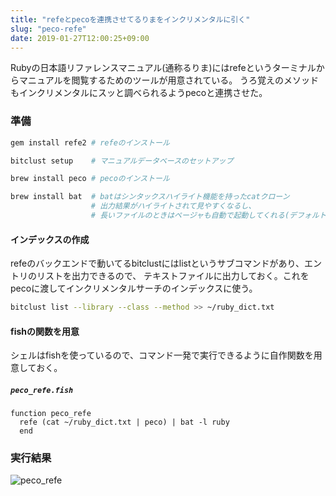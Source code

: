 ```yaml
---
title: "refeとpecoを連携させてるりまをインクリメンタルに引く"
slug: "peco-refe"
date: 2019-01-27T12:00:25+09:00
---
```


Rubyの日本語リファレンスマニュアル(通称るりま)にはrefeというターミナルからマニュアルを閲覧するためのツールが用意されている。
うろ覚えのメソッドもインクリメンタルにスッと調べられるようpecoと連携させた。


### 準備
```bash
gem install refe2 # refeのインストール

bitclust setup    # マニュアルデータベースのセットアップ

brew install peco # pecoのインストール

brew install bat  # batはシンタックスハイライト機能を持ったcatクローン
                  # 出力結果がハイライトされて見やすくなるし、
                  # 長いファイルのときはページャも自動で起動してくれる(デフォルトはless)
```


#### インデックスの作成
refeのバックエンドで動いてるbitclustにはlistというサブコマンドがあり、エントリのリストを出力できるので、
テキストファイルに出力しておく。これをpecoに渡してインクリメンタルサーチのインデックスに使う。

```bash
bitclust list --library --class --method >> ~/ruby_dict.txt
```

#### fishの関数を用意
シェルはfishを使っているので、コマンド一発で実行できるように自作関数を用意しておく。


##### `peco_refe.fish`
```
function peco_refe
  refe (cat ~/ruby_dict.txt | peco) | bat -l ruby
  end
```


### 実行結果

![peco_refe](/images/peco_refe.gif)
